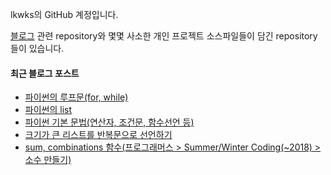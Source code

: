 lkwks의 GitHub 계정입니다.

[블로그](https://lkwks.github.io) 관련 repository와 몇몇 사소한 개인 프로젝트 소스파일들이 담긴 repository들이 있습니다.


#### 최근 블로그 포스트
<!-- BLOG-POST-LIST:START -->
- [파이썬의 루프문(for, while)](https://lkwks.github.io/python/2021/10/11/%ED%8C%8C%EC%9D%B4%EC%8D%AC%EC%9D%98-%EB%A3%A8%ED%94%84%EB%AC%B8(for,-while).html)
- [파이썬의 list](https://lkwks.github.io/python/2021/10/11/%ED%8C%8C%EC%9D%B4%EC%8D%AC%EC%9D%98-list.html)
- [파이썬 기본 문법(연산자, 조건문, 함수선언 등)](https://lkwks.github.io/python/2021/10/11/%ED%8C%8C%EC%9D%B4%EC%8D%AC-%EA%B8%B0%EB%B3%B8-%EB%AC%B8%EB%B2%95(%EC%97%B0%EC%82%B0%EC%9E%90,-%EC%A1%B0%EA%B1%B4%EB%AC%B8,-%ED%95%A8%EC%88%98%EC%84%A0%EC%96%B8-%EB%93%B1).html)
- [크기가 큰 리스트를 반복문으로 선언하기](https://lkwks.github.io/python/2021/10/11/%ED%81%AC%EA%B8%B0%EA%B0%80-%ED%81%B0-%EB%A6%AC%EC%8A%A4%ED%8A%B8%EB%A5%BC-%EB%B0%98%EB%B3%B5%EB%AC%B8%EC%9C%BC%EB%A1%9C-%EC%84%A0%EC%96%B8%ED%95%98%EA%B8%B0.html)
- [sum, combinations 함수(프로그래머스 > Summer/Winter Coding(~2018) > 소수 만들기)](https://lkwks.github.io/python/2021/10/11/sum,-combinations.html)
<!-- BLOG-POST-LIST:END -->
  
<!--![Top Langs](https://github-readme-stats.vercel.app/api/top-langs/?username=lkwks)-->
